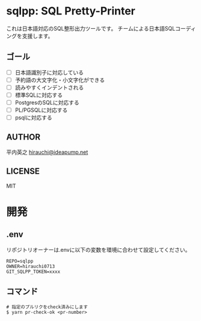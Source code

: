 # sqlpp: SQL Pretty-Printer
これは日本語対応のSQL整形出力ツールです。
チームによる日本語SQLコーディングを支援します。

## ゴール
- [ ] 日本語識別子に対応している
- [ ] 予約語の大文字化・小文字化ができる
- [ ] 読みやすくインデントされる
- [ ] 標準SQLに対応する
- [ ] PostgresのSQLに対応する
- [ ] PL/PGSQLに対応する
- [ ] psqlに対応する

## AUTHOR
平内英之 <hirauchi@ideapump.net>

## LICENSE
MIT

# 開発

## .env
リポジトリオーナーは.envに以下の変数を環境に合わせて設定してください。
```
REPO=sqlpp
OWNER=hirauchi0713
GIT_SQLPP_TOKEN=xxxx
```

## コマンド
```
# 指定のプルリクをcheck済みにします
$ yarn pr-check-ok <pr-number>
```

